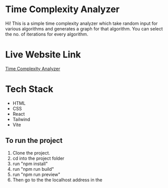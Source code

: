 # Time Complexity Analyzer

Hi!
This is a simple time complexity analyzer which take random input for various algorithms and generates a graph for that algorithm.
You can select the no. of iterations for every algorithm.

# Live Website Link
[Time Complexity Analyzer]([https://timecomplexityanalyzer.herokuapp.com/](https://timecomplexity.netlify.app/))

# Tech Stack

 - HTML
 - CSS
 - React
 - Tailwind
 - Vite

## To run the project

 1. Clone the project.
 2. cd into the project folder
 3. run "npm install"
 4. run "npm run build"
 5. run "npm run preview"
 6. Then go to the the localhost address in the 


